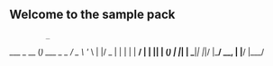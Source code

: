 ## Welcome to the sample pack
             _             
  ___ _ __  (_) ___  _   _ 
 / _ \ '_ \ | |/ _ \| | | |
|  __/ | | || | (_) | |_| |
 \___|_| |_|/ |\___/ \__, |
          |__/       |___/ 